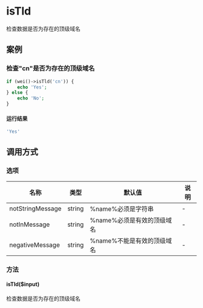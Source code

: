 isTld
=====

检查数据是否为存在的顶级域名

案例
----

### 检查"cn"是否为存在的顶级域名
```php
if (wei()->isTld('cn')) {
    echo 'Yes';
} else {
    echo 'No';
}
```

#### 运行结果
```php
'Yes'
```

调用方式
--------

### 选项

| 名称              | 类型    | 默认值                           | 说明                       |
|-------------------|---------|----------------------------------|----------------------------|
| notStringMessage  | string  | %name%必须是字符串               | -                          |
| notInMessage      | string  | %name%必须是有效的顶级域名       | -                          |
| negativeMessage   | string  | %name%不能是有效的顶级域名       | -                          |

### 方法

#### isTld($input)
检查数据是否为存在的顶级域名
